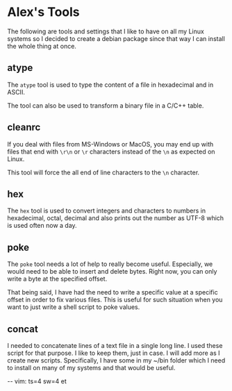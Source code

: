 
# Alex's Tools

The following are tools and settings that I like to have on all my Linux
systems so I decided to create a debian package since that way I can
install the whole thing at once.

## atype

The `atype` tool is used to type the content of a file in hexadecimal and
in ASCII.

The tool can also be used to transform a binary file in a C/C++ table.

## cleanrc

If you deal with files from MS-Windows or MacOS, you may end up with
files that end with `\r\n` or `\r` characters instead of the `\n` as
expected on Linux.

This tool will force the all end of line characters to the `\n` character.

## hex

The `hex` tool is used to convert integers and characters to numbers in
hexadecimal, octal, decimal and also prints out the number as UTF-8
which is used often now a day.

## poke

The `poke` tool needs a lot of help to really become useful. Especially,
we would need to be able to insert and delete bytes. Right now, you can
only write a byte at the specified offset.

That being said, I have had the need to write a specific value at a
specific offset in order to fix various files. This is useful for such
situation when you want to just write a shell script to poke values.

## concat

I needed to concatenate lines of a text file in a single long line.
I used these script for that purpose. I like to keep them, just in
case. I will add more as I create new scripts. Specifically, I have
some in my ~/bin folder which I need to install on many of my
systems and that would be useful.


-- vim: ts=4 sw=4 et
